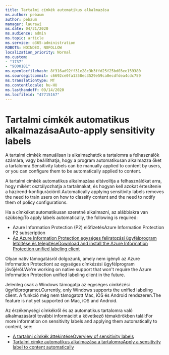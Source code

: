 ```yaml
---
title: Tartalmi címkék automatikus alkalmazása
ms.author: pebaum
author: pebaum
manager: laurawi
ms.date: 04/21/2020
ms.audience: admin
ms.topic: article
ms.service: o365-administration
ROBOTS: NOINDEX, NOFOLLOW
localization_priority: Normal
ms.custom:
- "1737"
- "9000181"
ms.openlocfilehash: 8f316ad92ff31e28c3b3ffd25f25bd03ee159380
ms.sourcegitcommit: c6692ce0fa1358ec3529e59ca0ecdfdea4cdc759
ms.translationtype: MT
ms.contentlocale: hu-HU
ms.lasthandoff: 09/14/2020
ms.locfileid: "47715167"
---
```

# <a name="auto-apply-sensitivity-labels"></a><span data-ttu-id="5cfa9-102">Tartalmi címkék automatikus alkalmazása</span><span class="sxs-lookup"><span data-stu-id="5cfa9-102">Auto-apply sensitivity labels</span></span>

<span data-ttu-id="5cfa9-103">A tartalmi címkék manuálisan is alkalmazhatók a tartalomra a felhasználók számára, vagy beállíthatja, hogy a program automatikusan alkalmazza őket a tartalomra.</span><span class="sxs-lookup"><span data-stu-id="5cfa9-103">Sensitivity labels can be manually applied to content by users, or you can configure them to be automatically applied to content.</span></span>

<span data-ttu-id="5cfa9-104">A tartalmi címkék automatikus alkalmazása eltávolítja a felhasználókat arra, hogy miként osztályozhatja a tartalmakat, és hogyan kell azokat értesítenie a házirend-konfigurációról.</span><span class="sxs-lookup"><span data-stu-id="5cfa9-104">Automatically applying sensitivity labels removes the need to train users on how to classify content and the need to notify them of policy configurations.</span></span>

<span data-ttu-id="5cfa9-105">Ha a címkéket automatikusan szeretné alkalmazni, az alábbiakra van szükség:</span><span class="sxs-lookup"><span data-stu-id="5cfa9-105">To apply labels automatically, the following is required:</span></span>

- <span data-ttu-id="5cfa9-106">Azure Information Protection (P2) előfizetés</span><span class="sxs-lookup"><span data-stu-id="5cfa9-106">Azure Information Protection P2 subscription</span></span>
- [<span data-ttu-id="5cfa9-107">Az Azure Information Protection egységes feliratozási ügyfélprogram letöltése és telepítése</span><span class="sxs-lookup"><span data-stu-id="5cfa9-107">Download and install the Azure Information Protection unified labeling client</span></span>](https://docs.microsoft.com/azure/information-protection/rms-client/install-unifiedlabelingclient-app)

<span data-ttu-id="5cfa9-108">Olyan natív támogatásról dolgozunk, amely nem igényli az Azure Information Protectiont az egységes címkézési ügyfélprogram jövőjéről.</span><span class="sxs-lookup"><span data-stu-id="5cfa9-108">We're working on native support that won't require the Azure Information Protection unified labeling client in the future.</span></span>

<span data-ttu-id="5cfa9-109">Jelenleg csak a Windows támogatja az egységes címkézési ügyfélprogramot.</span><span class="sxs-lookup"><span data-stu-id="5cfa9-109">Currently, only Windows supports the unified labeling client.</span></span>  <span data-ttu-id="5cfa9-110">A funkció még nem támogatott Mac, iOS és Android rendszeren.</span><span class="sxs-lookup"><span data-stu-id="5cfa9-110">The feature is not yet supported on Mac, iOS and Android.</span></span>

<span data-ttu-id="5cfa9-111">Az érzékenységi címkékről és az automatikus tartalomra való alkalmazásáról további információt a következő témakörökben talál:</span><span class="sxs-lookup"><span data-stu-id="5cfa9-111">For more information on sensitivity labels and applying them automatically to content,  see:</span></span>

- [<span data-ttu-id="5cfa9-112">A tartalmi címkék áttekintése</span><span class="sxs-lookup"><span data-stu-id="5cfa9-112">Overview of sensitivity labels</span></span>](https://docs.microsoft.com/microsoft-365/compliance/sensitivity-labels)
- [<span data-ttu-id="5cfa9-113">Tartalmi címke automatikus alkalmazása a tartalomra</span><span class="sxs-lookup"><span data-stu-id="5cfa9-113">Apply a sensitivity label to content automatically</span></span>](https://docs.microsoft.com/office365/securitycompliance/apply_sensitivity_label_automatically)